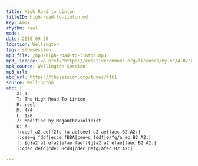 ```yaml
---
title: High Road to Linton
titleID: high-road-to-linton.md
key: Amix
rhythm: reel
mode:
date: 2016-09-20
location: Wellington
tags: slowsession
mp3_file: /mp3/high-road-to-linton.mp3
mp3_licence: <a href="https://creativecommons.org/licenses/by-nc/4.0/">CC-BY-NC-4.0</a>
mp3_source: Wellington Session
mp3_url:
abc_url: https://thesession.org/tunes/4161
source: Wellington
abc: |
    X: 1
    T: The High Road To Linton
    R: reel
    M: 4/4
    L: 1/8
    Z: Modified by Megantheviolinist
    K: A
    |:ceef a2 ae|f2fe fa ae|ceef a2 ae|faec B2 A2:|
    |:cee=g fddf|ecce fBBA|cee=g fddf|e/^g/a ec B2 A2:|
    |: {g}a2 a2 efa2|efae faef|{g}a2 a2 efae|faec B2 A2:|
    |:cdec defd|cdec BcdB|cdec defg|afec B2 A2:|

---
```

